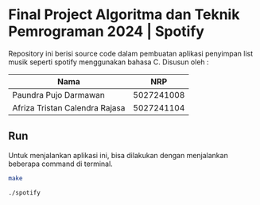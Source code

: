 # Final Project Algoritma dan Teknik Pemrograman 2024 | Spotify

Repository ini berisi source code dalam pembuatan aplikasi penyimpan list musik seperti spotify menggunakan bahasa C.
Disusun oleh : 

| Nama | NRP |
| ------ | ----- |
| Paundra Pujo Darmawan | 5027241008 | 
| Afriza Tristan Calendra Rajasa | 5027241104 |

## Run 

Untuk menjalankan aplikasi ini, bisa dilakukan dengan menjalankan beberapa command di terminal.

```bash
make

./spotify
```